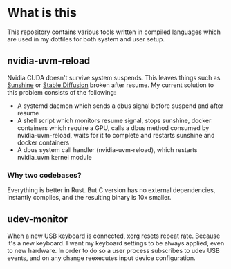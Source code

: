 # What is this

This repository contains various tools written in compiled languages which are used in my dotfiles for both system and user setup.


## nvidia-uvm-reload

Nvidia CUDA doesn't survive system suspends. This leaves things such as [Sunshine](https://github.com/LizardByte/Sunshine) or [Stable Diffusion](https://github.com/AbdBarho/stable-diffusion-webui-docker) broken after resume.
My current solution to this problem consists of the following:

- A systemd daemon which sends a dbus signal before suspend and after resume
- A shell script which monitors resume signal, stops sunshine, docker containers which require a GPU, calls a dbus method consumed by nvidia-uvm-reload, waits for it to complete and restarts sunshine and docker containers
- A dbus system call handler (nvidia-uvm-reload), which restarts nvidia_uvm kernel module

### Why two codebases?
Everything is better in Rust. But C version has no external dependencies, instantly compiles, and the resulting binary is 10x smaller.

## udev-monitor

When a new USB keyboard is connected, xorg resets repeat rate. Because it's a new keyboard. I want my keyboard settings to be always applied, even to new hardware. In order to do so a user process subscribes to udev USB events, and on any change reexecutes input device configuration.